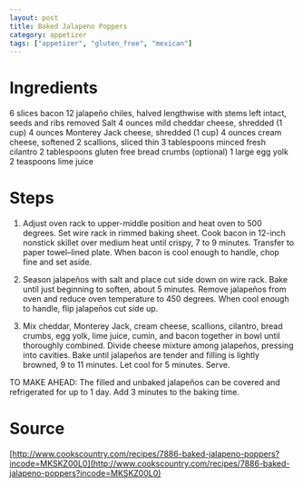```yaml
---
layout: post
title: Baked Jalapeno Poppers
category: appetizer
tags: ["appetizer", "gluten_free", "mexican"]
---
```


# Ingredients
6	slices bacon
12	jalapeño chiles, halved lengthwise with stems left intact, seeds and ribs removed
Salt
4	ounces mild cheddar cheese, shredded (1 cup)
4	ounces Monterey Jack cheese, shredded (1 cup)
4	ounces cream cheese, softened
2	scallions, sliced thin
3	tablespoons minced fresh cilantro
2	tablespoons gluten free bread crumbs (optional)
1	large egg yolk
2	teaspoons lime juice
# Steps
1. Adjust oven rack to upper-middle position and heat oven to 500 degrees. Set wire rack in rimmed baking sheet. Cook bacon in 12-inch nonstick skillet over medium heat until crispy, 7 to 9 minutes. Transfer to paper towel–lined plate. When bacon is cool enough to handle, chop fine and set aside.

2. Season jalapeños with salt and place cut side down on wire rack. Bake until just beginning to soften, about 5 minutes. Remove jalapeños from oven and reduce oven temperature to 450 degrees. When cool enough to handle, flip jalapeños cut side up.

3. Mix cheddar, Monterey Jack, cream cheese, scallions, cilantro, bread crumbs, egg yolk, lime juice, cumin, and bacon together in bowl until thoroughly combined. Divide cheese mixture among jalapeños, pressing into cavities. Bake until jalapeños are tender and filling is lightly browned, 9 to 11 minutes. Let cool for 5 minutes. Serve.

TO MAKE AHEAD: The filled and unbaked jalapeños can be covered and refrigerated for up to 1 day. Add 3 minutes to the baking time.
# Source
[http://www.cookscountry.com/recipes/7886-baked-jalapeno-poppers?incode=MKSKZ00L0](http://www.cookscountry.com/recipes/7886-baked-jalapeno-poppers?incode=MKSKZ00L0)

